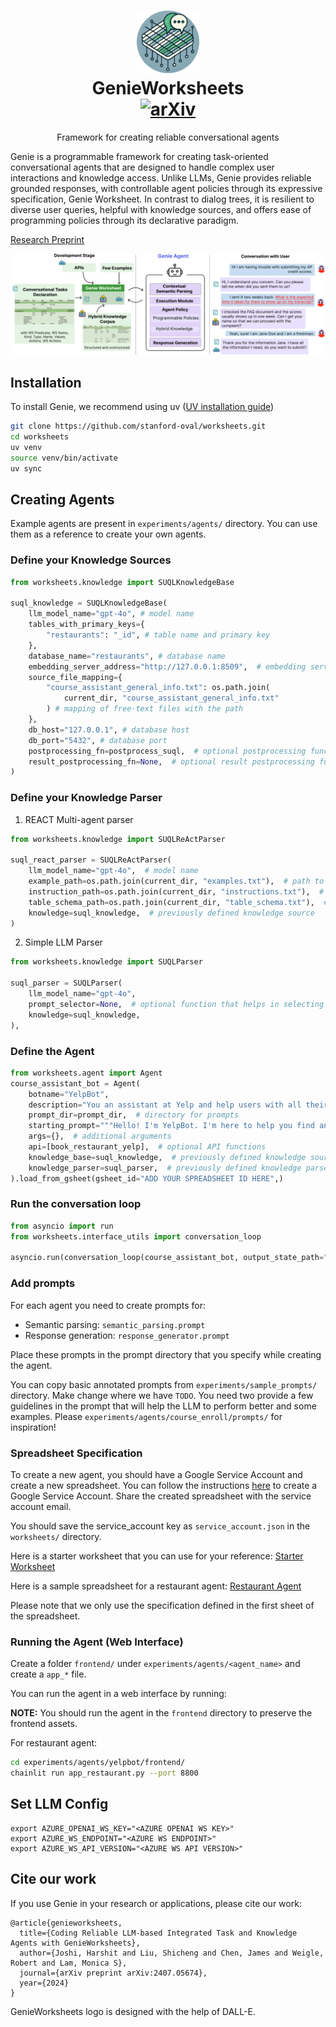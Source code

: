 <p align="center">
    <h1 align="center">
        <img src="assets/genie_worksheets_circle.png" width=100px>
        <br>
        <b>GenieWorksheets</b>
        <br>
        <a href="https://arxiv.org/abs/2407.05674">
            <img src="https://img.shields.io/badge/cs.CL-2407.05674-b31b1b"
            alt="arXiv">
        </a>
    </h1>
</p>
<p align="center">
    Framework for creating reliable conversational agents
</p>


Genie is a programmable framework for creating task-oriented conversational
agents that are designed to handle complex user interactions and knowledge
access. Unlike LLMs, Genie provides reliable grounded responses, with 
controllable agent policies through its expressive specification, Genie 
Worksheet. In contrast to dialog trees, it is resilient to diverse user queries,
helpful with knowledge sources, and offers ease of programming policies through
 its declarative paradigm.

[Research Preprint](https://arxiv.org/abs/2407.05674)

<img src="assets/banner.jpg">

## Installation

To install Genie, we recommend using uv ([UV installation guide](https://github.com/astral-sh/uv?tab=readme-ov-file#installation))


```bash
git clone https://github.com/stanford-oval/worksheets.git
cd worksheets
uv venv
source venv/bin/activate
uv sync
```

## Creating Agents

Example agents are present in `experiments/agents/` directory. You can use them
as a reference to create your own agents.

### Define your Knowledge Sources

```python
from worksheets.knowledge import SUQLKnowledgeBase

suql_knowledge = SUQLKnowledgeBase(
    llm_model_name="gpt-4o", # model name
    tables_with_primary_keys={
        "restaurants": "_id", # table name and primary key
    },
    database_name="restaurants", # database name
    embedding_server_address="http://127.0.0.1:8509",  # embedding server address for free text
    source_file_mapping={
        "course_assistant_general_info.txt": os.path.join(
            current_dir, "course_assistant_general_info.txt"
        ) # mapping of free-text files with the path
    },
    db_host="127.0.0.1", # database host
    db_port="5432", # database port
    postprocessing_fn=postprocess_suql,  # optional postprocessing function
    result_postprocessing_fn=None,  # optional result postprocessing function
)
```

### Define your Knowledge Parser

1. REACT Multi-agent parser

```python
from worksheets.knowledge import SUQLReActParser

suql_react_parser = SUQLReActParser(
    llm_model_name="gpt-4o",  # model name
    example_path=os.path.join(current_dir, "examples.txt"),  # path to examples
    instruction_path=os.path.join(current_dir, "instructions.txt"),  # path to domain-specific instructions
    table_schema_path=os.path.join(current_dir, "table_schema.txt"),  # path to table schema
    knowledge=suql_knowledge,  # previously defined knowledge source
)
```

2. Simple LLM Parser

```python
from worksheets.knowledge import SUQLParser

suql_parser = SUQLParser(
    llm_model_name="gpt-4o",
    prompt_selector=None,  # optional function that helps in selecting the right prompt
    knowledge=suql_knowledge,
),
```

### Define the Agent

```python
from worksheets.agent import Agent
course_assistant_bot = Agent(
    botname="YelpBot",
    description="You an assistant at Yelp and help users with all their queries related to booking a restaurant. You can search for restaurants, ask me anything about the restaurant and book a table.",
    prompt_dir=prompt_dir,  # directory for prompts
    starting_prompt="""Hello! I'm YelpBot. I'm here to help you find and book restaurants in four bay area cities **San Francisco, Palo Alto, Sunnyvale, and Cupertino**. What would you like to do?""",
    args={},  # additional arguments
    api=[book_restaurant_yelp],  # optional API functions
    knowledge_base=suql_knowledge,  # previously defined knowledge source
    knowledge_parser=suql_parser,  # previously defined knowledge parser
).load_from_gsheet(gsheet_id="ADD YOUR SPREADSHEET ID HERE",)
```


### Run the conversation loop

```python
from asyncio import run
from worksheets.interface_utils import conversation_loop

asyncio.run(conversation_loop(course_assistant_bot, output_state_path="yelp_bot.json"))
```


### Add prompts
For each agent you need to create prompts for:
- Semantic parsing: `semantic_parsing.prompt`
- Response generation: `response_generator.prompt`

Place these prompts in the prompt directory that you specify while creating the
agent.

You can copy basic annotated prompts from `experiments/sample_prompts/` 
directory. Make change where we have `TODO`. You need two provide a few 
guidelines in the prompt that will help the LLM to perform better and some 
examples. Please `experiments/agents/course_enroll/prompts/` for inspiration!


### Spreadsheet Specification

To create a new agent, you should have a Google Service Account and create a new spreadsheet. 
You can follow the instructions [here](https://cloud.google.com/iam/docs/service-account-overview) to create a Google Service Account.
Share the created spreadsheet with the service account email.

You should save the service_account key as `service_account.json` in the `worksheets/` directory.

Here is a starter worksheet that you can use for your reference: [Starter Worksheet](https://docs.google.com/spreadsheets/d/1ST1ixBogjEEzEhMeb-kVyf-JxGRMjtlRR6z4G2sjyb4/edit?usp=sharing)

Here is a sample spreadsheet for a restaurant agent: [Restaurant Agent](https://docs.google.com/spreadsheets/d/1FXg5VFrdxQlUyld3QmKKL9BN1lLIhAtQTJjCHyNOU_Y/edit?usp=sharing)

Please note that we only use the specification defined in the first sheet of the spreadsheet.

### Running the Agent (Web Interface)

Create a folder `frontend/`  under `experiments/agents/<agent_name>` and create a `app_*` file.

You can run the agent in a web interface by running:

**NOTE:** You should run the agent in the `frontend` directory to preserve the frontend assets.

For restaurant agent:
```bash
cd experiments/agents/yelpbot/frontend/
chainlit run app_restaurant.py --port 8800
```

## Set LLM Config
```
export AZURE_OPENAI_WS_KEY="<AZURE OPENAI WS KEY>"
export AZURE_WS_ENDPOINT="<AZURE WS ENDPOINT>"
export AZURE_WS_API_VERSION="<AZURE WS API VERSION>"
```

## Cite our work

If you use Genie in your research or applications, please cite our work:

```
@article{genieworksheets,
  title={Coding Reliable LLM-based Integrated Task and Knowledge Agents with GenieWorksheets},
  author={Joshi, Harshit and Liu, Shicheng and Chen, James and Weigle, Robert and Lam, Monica S},
  journal={arXiv preprint arXiv:2407.05674},
  year={2024}
}
```

GenieWorksheets logo is designed with the help of DALL-E.